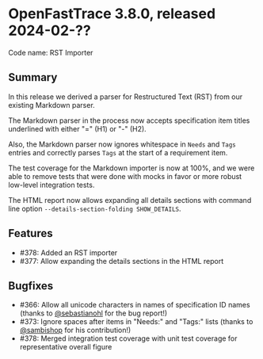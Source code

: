 # OpenFastTrace 3.8.0, released 2024-02-??

Code name: RST Importer

## Summary

In this release we derived a parser for Restructured Text (RST) from our existing Markdown parser.

The Markdown parser in the process now accepts specification item titles underlined with either "=" (H1) or "-" (H2).

Also, the Markdown parser now ignores whitespace in `Needs` and `Tags` entries and correctly parses `Tags` at the start of a requirement item.

The test coverage for the Markdown importer is now at 100%, and we were able to remove tests that were done with mocks in favor or more robust low-level integration tests.

The HTML report now allows expanding all details sections with command line option `--details-section-folding SHOW_DETAILS`.

## Features

* #378: Added an RST importer
* #377: Allow expanding the details sections in the HTML report

## Bugfixes

* #366: Allow all unicode characters in names of specification ID names (thanks to [@sebastianohl](https://github.com/sebastianohl) for the bug report!)
* #373: Ignore spaces after items in "Needs:" and "Tags:" lists (thanks to [@sambishop](https://github.com/sambishop) for his contribution!)
* #378: Merged integration test coverage with unit test coverage for representative overall figure
